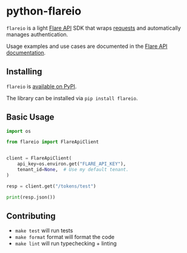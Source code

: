 # python-flareio

`flareio` is a light [Flare API](https://api.docs.flare.io/) SDK that wraps [requests](https://requests.readthedocs.io/) and automatically manages authentication.

Usage examples and use cases are documented in the [Flare API documentation](https://api.docs.flare.io/sdk/python).

## Installing

`flareio` is [available on PyPI](https://pypi.org/project/flareio/).

The library can be installed via `pip install flareio`.

## Basic Usage

```python
import os

from flareio import FlareApiClient


client = FlareApiClient(
    api_key=os.environ.get("FLARE_API_KEY"),
    tenant_id=None,  # Use my default tenant.
)

resp = client.get("/tokens/test")

print(resp.json())
```

## Contributing

- `make test` will run tests
- `make format` format will format the code
- `make lint` will run typechecking + linting

